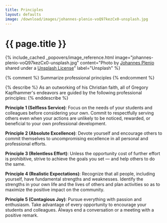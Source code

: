 ```yaml
---
title: Principles
layout: defaults
image: /download/images/johannes-plenio-voQ97kezCx0-unsplash.jpg
---
```


# {{ page.title }}

<!-- include_cached header image -->
{% include_cached _popovers/image_reference.html image="johannes-plenio-voQ97kezCx0-unsplash.jpg" content="Photo by <a href='https://unsplash.com/@jplenio'>Johannes Plenio</a> shared under a <a href='https://unsplash.com/license'>Unsplash License</a>" label="Unsplash" %}

{% comment %} Summarize professional principles {% endcomment %}

{% describe %}
As an outworking of his Christian faith, all of Gregory Kapfhammer's endeavors are
guided by the following professional principles:
{% enddescribe %}

<b>Principle 1 (Selfless Service)</b>: Focus on the needs of your students and
colleagues before considering your own. Commit to respectfully serving others
even when your actions are unlikely to be noticed, rewarded, or beneficial to
your own professional development.

<b>Principle 2 (Absolute Excellence)</b>: Devote yourself and encourage others
to commit themselves to uncompromising excellence in all personal and
professional efforts.

<b>Principle 3 (Relentless Effort)</b>: Unless the opportunity cost of further
effort is prohibitive, strive to achieve the goals you set &mdash; and help
others to do the same.

<b>Principle 4 (Realistic Expectations)</b>: Recognize that all people,
including yourself, have fundamental strengths and weaknesses. Identify the
strengths in your own life and the lives of others and plan activities so as to
maximize the positive impact on the community.

<b>Principle 5 (Contagious Joy)</b>: Pursue everything with passion and
enthusiasm. Take advantage of every opportunity to encourage your students and
colleagues. Always end a conversation or a meeting with a positive remark.
